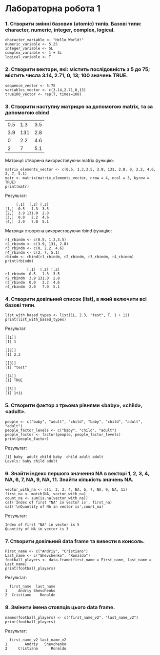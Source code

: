 # Лабораторна робота 1

### 1. Створити змінні базових (atomic) типів. Базові типи: character, numeric, integer, complex, logical.
```
character_variable <- "Hello World!"
numeric_variable <- 5.25
integer_variable <- 5L
complex_variable <- 1 + 3i
logical_variable <- T
```
### 2. Створити вектори, які: містить послідовність з 5 до 75; містить числа 3.14, 2.71, 0, 13; 100 значень TRUE.
```
sequence_vector <- 5:75
variables_vector <- c(3.14,2.71,0,13)
true100_vector <- rep(T, times=100)
```
### 3. Створити наступну матрицю за допомогою matrix, та за допомогою cbind
<table>
<tbody>
<tr>
<td>0.5</td><td>1.3</td><td>3.5</td>
</tr>
<tr>
<td>3.9</td><td>131</td><td>2.8</td>
</tr>
<tr>
<td>0</td><td>2.2</td><td>4.6</td>
</tr>
<tr>
<td>2</td><td>7</td><td>5.1</td>
</tr>
</tbody>
</table>

Матриця створена використовуючи matrix функцію:
```
matrix_elements_vector <- c(0.5, 1.3,3.5, 3.9, 131, 2.8, 0, 2.2, 4.6, 2, 7, 5.1)
matr <- matrix(matrix_elements_vector, nrow = 4, ncol = 3, byrow = TRUE)
print(matr)
```
Результат:
```
     [,1]  [,2] [,3]
[1,]  0.5   1.3  3.5
[2,]  3.9 131.0  2.8
[3,]  0.0   2.2  4.6
[4,]  2.0   7.0  5.1
```
Матриця створена використовуючи rbind функцію:
```
r1_rbindm <- c(0.5, 1.3,3.5)
r2_rbindm <- c(3.9, 131, 2.8)
r3_rbindm <- c(0, 2.2, 4.6)
r4_rbindm <- c(2, 7, 5.1)
rbindm <- rbind(r1_rbindm, r2_rbindm, r3_rbindm, r4_rbindm)
print(rbindm)
```
```
          [,1]  [,2] [,3]
r1_rbindm  0.5   1.3  3.5
r2_rbindm  3.9 131.0  2.8
r3_rbindm  0.0   2.2  4.6
r4_rbindm  2.0   7.0  5.1
```

### 4. Створити довільний список (list), в який включити всі базові типи.
```
list_with_based_types <- list(1L, 2.3, "test", T, 1 + 1i)
print(list_with_based_types)
```
Результат
```
[[1]]
[1] 1

[[2]]
[1] 2.3

[[3]]
[1] "test"

[[4]]
[1] TRUE

[[5]]
[1] 1+1i
```
### 5. Створити фактор з трьома рівнями «baby», «child», «adult».
```
people <- c("baby", "adult", "child", "baby", "child", "adult", "adult")
people_factor_levels <- c("baby", "child", "adult")
people_factor <- factor(people, people_factor_levels)
print(people_factor)
```
Результат:
```
[1] baby  adult child baby  child adult adult
Levels: baby child adult
```
### 6. Знайти індекс першого значення NA в векторі 1, 2, 3, 4, NA, 6, 7, NA, 9, NA, 11. Знайти кількість значень NA.
```
vector_with_na <- c(1, 2, 3, 4, NA, 6, 7, NA, 9, NA, 11)
first_na <- match(NA, vector_with_na)
count_na <- sum(is.na(vector_with_na))
cat('Index of first "NA" in vector is', first_na)
cat('\nQuantity of NA in vector is',count_na)
```
Результат:
```
Index of first "NA" in vector is 5
Quantity of NA in vector is 3
```

### 7. Створити довільний data frame та вивести в консоль.
```
First_name <- c("Andriy", "Cristiano")
Last_name <- c("Shevchenko", "Ronaldo")
football_players <- data.frame(first_name = First_name, last_name = Last_name)
print(football_players)
```
Результат:
```
  first_name  last_name
1     Andriy Shevchenko
2  Cristiano    Ronaldo
```
### 8. Змінити імена стовпців цього data frame.
```
names(football_players) <- c("first_name_v2", "last_name_v2")
print(football_players)
```
Результат:
```
  first_name_v2 last_name_v2
1        Andriy   Shevchenko
2     Cristiano      Ronaldo
```